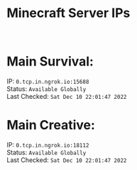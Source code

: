 
# Minecraft Server IPs

</br><h1>Main Survival:</h1>IP: `0.tcp.in.ngrok.io:15688` </br> Status: `Available Globally` </br> Last Checked: `Sat Dec 10 22:01:47 2022`
</br><h1>Main Creative:</h1>IP: `0.tcp.in.ngrok.io:18112` </br> Status: `Available Globally` </br> Last Checked: `Sat Dec 10 22:01:47 2022`
